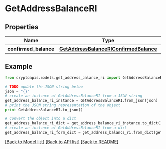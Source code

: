 # GetAddressBalanceRI


## Properties
Name | Type | Description | Notes
------------ | ------------- | ------------- | -------------
**confirmed_balance** | [**GetAddressBalanceRIConfirmedBalance**](GetAddressBalanceRIConfirmedBalance.md) |  | 

## Example

```python
from cryptoapis.models.get_address_balance_ri import GetAddressBalanceRI

# TODO update the JSON string below
json = "{}"
# create an instance of GetAddressBalanceRI from a JSON string
get_address_balance_ri_instance = GetAddressBalanceRI.from_json(json)
# print the JSON string representation of the object
print GetAddressBalanceRI.to_json()

# convert the object into a dict
get_address_balance_ri_dict = get_address_balance_ri_instance.to_dict()
# create an instance of GetAddressBalanceRI from a dict
get_address_balance_ri_form_dict = get_address_balance_ri.from_dict(get_address_balance_ri_dict)
```
[[Back to Model list]](../README.md#documentation-for-models) [[Back to API list]](../README.md#documentation-for-api-endpoints) [[Back to README]](../README.md)


